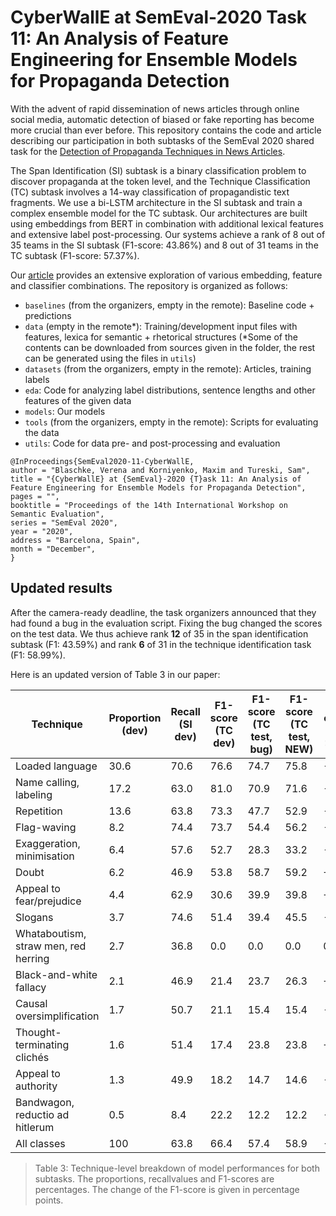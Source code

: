 # CyberWallE at SemEval-2020 Task 11: An Analysis of Feature Engineering for Ensemble Models for Propaganda Detection

With the advent of rapid dissemination of news articles through online social media, automatic detection of biased or fake reporting has become more crucial than ever before.
This repository contains the code and article describing our participation in both subtasks of the SemEval 2020 shared task for the [Detection of Propaganda Techniques in News Articles](https://propaganda.qcri.org/semeval2020-task11/).

The Span Identification (SI) subtask is a binary classification problem to discover propaganda at the token level, and the Technique Classification (TC) subtask involves a 14-way classification of propagandistic text fragments.
We use a bi-LSTM architecture in the SI subtask and train a complex ensemble model for the TC subtask.
Our architectures are built using embeddings from BERT in combination with additional lexical features and extensive label post-processing.
Our systems achieve a rank of 8 out of 35 teams in the SI subtask (F1-score: 43.86%) and 8 out of 31 teams in the TC subtask (F1-score: 57.37%).

Our [article](https://github.com/cicl-iscl/CyberWallE-propaganda-detection/blob/master/Final%20Paper%20Submission/CyberWallE_2020.pdf) provides an extensive exploration of various embedding, feature and classifier combinations.
The repository is organized as follows:

- `baselines` (from the organizers, empty in the remote): Baseline code + predictions
- `data` (empty in the remote*): Training/development input files with features, lexica for semantic + rhetorical structures (*Some of the contents can be downloaded from sources given in the folder, the rest can be generated using the files in `utils`)
- `datasets` (from the organizers, empty in the remote): Articles, training labels
- `eda`: Code for analyzing label distributions, sentence lengths and other features of the given data
- `models`: Our models
- `tools` (from the organizers, empty in the remote): Scripts for evaluating the data
- `utils`: Code for data pre- and post-processing and evaluation

```
@InProceedings{SemEval2020-11-CyberWallE,
author = "Blaschke, Verena and Korniyenko, Maxim and Tureski, Sam",
title = "{CyberWallE} at {SemEval}-2020 {T}ask 11: An Analysis of Feature Engineering for Ensemble Models for Propaganda Detection",
pages = "",
booktitle = "Proceedings of the 14th International Workshop on Semantic Evaluation",
series = "SemEval 2020",
year = "2020",
address = "Barcelona, Spain",
month = "December",
}
```

## Updated results

After the camera-ready deadline, the task organizers announced that they had found a bug in the evaluation script. 
Fixing the bug changed the scores on the test data.
We thus achieve rank **12** of 35 in the span identification subtask (F1: 43.59%) and rank **6** of 31 in the technique identification task (F1: 58.99%).

Here is an updated version of Table 3 in our paper:

| Technique | Proportion<br>(dev) | Recall<br>(SI dev) | F1-score<br>(TC dev) | F1-score<br>(TC test, bug) | F1-score<br>(TC test, NEW) | TC change<br>(dev->NEW) |
|-|-|-|-|-|-|-|
| Loaded language | 30.6 | 70.6 | 76.6 | 74.7 | 75.8 | -0.8 |
| Name calling, labeling | 17.2 | 63.0 | 81.0 | 70.9 | 71.6 | -9.4 |
| Repetition | 13.6 | 63.8 | 73.3 | 47.7 | 52.9 | -20.4 |
| Flag-waving | 8.2 | 74.4 | 73.7 | 54.4 | 56.2 | -17.5 |
| Exaggeration, minimisation | 6.4 | 57.6 | 52.7 | 28.3 | 33.2 | -19.5 |
| Doubt | 6.2 | 46.9 | 53.8 | 58.7 | 59.2 | +5.4 |
| Appeal to fear/prejudice | 4.4 | 62.9 | 30.6 | 39.9 | 39.8 | +9.2 |
| Slogans | 3.7 | 74.6 | 51.4 | 39.4 | 45.5 | -5.9 |
| Whataboutism, straw men, red herring | 2.7 | 36.8 | 0.0 | 0.0 | 0.0 | 0.0 |
| Black-and-white fallacy | 2.1 | 46.9 | 21.4 | 23.7 | 26.3 | +4.9 |
| Causal oversimplification | 1.7 | 50.7 | 21.1 | 15.4 | 15.4 | -5.7 |
| Thought-terminating clichés | 1.6 | 51.4 | 17.4 | 23.8 | 23.8 | +6.4 |
| Appeal to authority | 1.3 | 49.9 | 18.2 | 14.7 | 14.6 | -3.6 |
| Bandwagon, reductio ad hitlerum | 0.5 | 8.4 | 22.2 | 12.2 | 12.2 | -10.0 |
| All classes | 100 | 63.8 | 66.4 | 57.4 | 58.9 | -7.5 |

> Table 3: Technique-level breakdown of model performances for both subtasks. The proportions, recallvalues and F1-scores are percentages. The change of the F1-score is given in percentage points.
